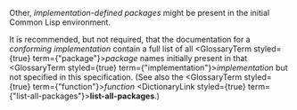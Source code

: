  



Other, *implementation-defined packages* might be present in the initial Common Lisp environment. 



It is recommended, but not required, that the documentation for a *conforming implementation* contain a full list of all <GlossaryTerm styled={true} term={"package"}><i>package</i></GlossaryTerm> names initially present in that <GlossaryTerm styled={true} term={"implementation"}><i>implementation</i></GlossaryTerm> but not specified in this specification. (See also the <GlossaryTerm styled={true} term={"function"}><i>function</i></GlossaryTerm> <DictionaryLink styled={true} term={"list-all-packages"}><b>list-all-packages</b></DictionaryLink>.) 







 



 



